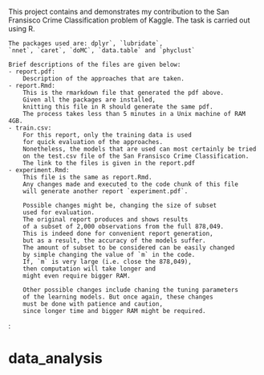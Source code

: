 This project contains and demonstrates my contribution
    to the San Fransisco Crime Classification problem of Kaggle.
    The task is carried out using R.
    
    The packages used are: dplyr`, `lubridate`,
    `nnet`, `caret`, `doMC`, `data.table` and `phyclust`
    
    Brief descriptions of the files are given below:
    - report.pdf:
        Description of the approaches that are taken.
    - report.Rmd:
        This is the rmarkdown file that generated the pdf above.
        Given all the packages are installed,
        knitting this file in R should generate the same pdf.
        The process takes less than 5 minutes in a Unix machine of RAM 4GB.
    - train.csv:
        For this report, only the training data is used
        for quick evaluation of the approaches.
        Nonetheless, the models that are used can most certainly be tried
        on the test.csv file of the San Fransisco Crime Classification.
        The link to the files is given in the report.pdf
    - experiment.Rmd:
        This file is the same as report.Rmd.
        Any changes made and executed to the code chunk of this file
        will generate another report `experiment.pdf`.
    
        Possible changes might be, changing the size of subset
        used for evaluation.
        The original report produces and shows results
        of a subset of 2,000 observations from the full 878,049.
        This is indeed done for convenient report generation,
        but as a result, the accuracy of the models suffer.
        The amount of subset to be considered can be easily changed
        by simple changing the value of `m` in the code.
        If, `m` is very large (i.e. close the 878,049),
        then computation will take longer and
        might even require bigger RAM.
    
        Other possible changes include chaning the tuning parameters
        of the learning models. But once again, these changes
        must be done with patience and caution,
        since longer time and bigger RAM might be required.
:

# data_analysis

